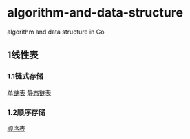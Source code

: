 # algorithm-and-data-structure
algorithm and data structure in Go

## 1线性表
### 1.1链式存储
[单链表](src/线性表/链式存储/单链表)
[静态链表](src/线性表/链式存储/静态链表)
### 1.2顺序存储
[顺序表](src/线性表/顺序存储/顺序表)

